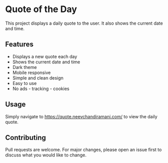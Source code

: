 # Quote of the Day

This project displays a daily quote to the user. It also shows the current date and time.

## Features

- Displays a new quote each day
- Shows the current date and time
- Dark theme
- Mobile responsive 
- Simple and clean design 
- Easy to use
- No ads - tracking - cookies


## Usage

Simply navigate to https://quote.neevchandiramani.com/ to view the daily quote. 

## Contributing

Pull requests are welcome. For major changes, please open an issue first to discuss what you would like to change.